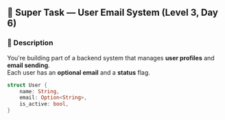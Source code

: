 ## 🧠 Super Task — User Email System (Level 3, Day 6)

### 🎯 Description

You're building part of a backend system that manages **user profiles** and **email sending**.  
Each user has an **optional email** and a **status** flag.

```rust
struct User {
    name: String,
    email: Option<String>,
    is_active: bool,
}

